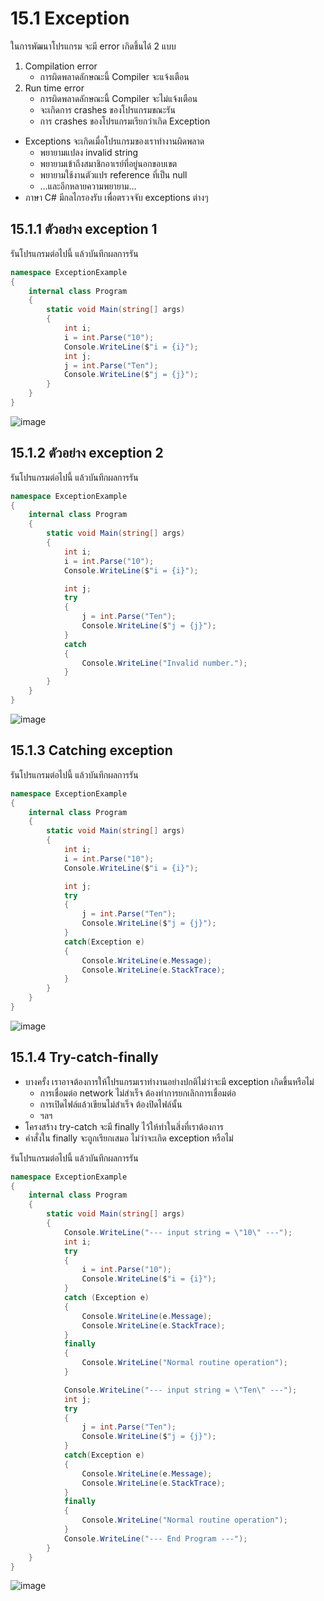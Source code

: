 # 15.1 Exception

ในการพัฒนาโปรแกรม จะมี error เกิดขึ้นได้ 2 แบบ
1. Compilation error
   - การผิดพลาดลักษณะนี้ Compiler จะแจ้งเตือน 
2. Run time error
   - การผิดพลาดลักษณะนี้ Compiler จะไม่แจ้งเตือน
   - จะเกิดการ crashes ของโปรแกรมขณะรัน 
   - การ crashes ของโปรแกรมเรียกว่าเกิด Exception

- Exceptions จะเกิดเมื่อโปรแกรมของเราทำงานผิดพลาด 
   - พยายามแปลง invalid string
   - พยายามเข้าถึงสมาชิกอาเรย์ที่อยู่นอกขอบเขต
   - พยายามใช้งานตัวแปร reference ที่เป็น null 
   - …และอีกหลายความพยายาม…
- ภาษา C# มีกลไกรองรับ เพื่อตรวจจับ exceptions ต่างๆ


## 15.1.1 ตัวอย่าง exception 1

รันโปรแกรมต่อไปนี้ แล้วบันทึกผลการรัน

```cs
namespace ExceptionExample
{
    internal class Program
    {
        static void Main(string[] args)
        {
            int i;
            i = int.Parse("10");
            Console.WriteLine($"i = {i}");
            int j;
            j = int.Parse("Ten");
            Console.WriteLine($"j = {j}");
        }
    }
}
```
![image](https://github.com/tnpn2545/Week-15/assets/115066414/0832caa5-1565-4ccb-a4b0-dd2ce0b8979c)

## 15.1.2 ตัวอย่าง exception 2

รันโปรแกรมต่อไปนี้ แล้วบันทึกผลการรัน

```cs
namespace ExceptionExample
{
    internal class Program
    {
        static void Main(string[] args)
        {
            int i;
            i = int.Parse("10");
            Console.WriteLine($"i = {i}");

            int j;
            try
            {
                j = int.Parse("Ten");
                Console.WriteLine($"j = {j}");
            }
            catch
            {
                Console.WriteLine("Invalid number.");
            }
        }
    }
}
```
![image](https://github.com/tnpn2545/Week-15/assets/115066414/7ac486c8-ae0d-4dbc-a9db-e14b1f989fae)


## 15.1.3 Catching exception

รันโปรแกรมต่อไปนี้ แล้วบันทึกผลการรัน


```cs
namespace ExceptionExample
{
    internal class Program
    {
        static void Main(string[] args)
        {
            int i;
            i = int.Parse("10");
            Console.WriteLine($"i = {i}");

            int j;
            try
            {
                j = int.Parse("Ten");
                Console.WriteLine($"j = {j}");
            }
            catch(Exception e)
            {
                Console.WriteLine(e.Message);
                Console.WriteLine(e.StackTrace);
            }
        }
    }
}
```
![image](https://github.com/tnpn2545/Week-15/assets/115066414/cbc4d3db-37af-48e6-8bcb-62b08609fc37)


## 15.1.4 Try-catch-finally

- บางครั้ง เราอาจต้องการให้โปรแกรมเราทำงานอย่างปกติไม่ว่าจะมี exception เกิดขึ้นหรือไม่
   - การเชื่อมต่อ network ไม่สำเร็จ ต้องทำการยกเลิกการเชื่อมต่อ
   - การเปิดไฟล์แล้วเขียนไม่สำเร็จ ต้องปิดไฟล์นั้น
   - ฯลฯ
- โครงสร้าง try-catch จะมี finally ไว้ให้ทำในสิ่งที่เราต้องการ
- คำสั่งใน finally จะถูกเรียกเสมอ ไม่ว่าจะเกิด exception หรือไม่

รันโปรแกรมต่อไปนี้ แล้วบันทึกผลการรัน


``` cs
namespace ExceptionExample
{
    internal class Program
    {
        static void Main(string[] args)
        {
            Console.WriteLine("--- input string = \"10\" ---");
            int i;
            try
            {
                i = int.Parse("10");
                Console.WriteLine($"i = {i}");
            }
            catch (Exception e)
            {
                Console.WriteLine(e.Message);
                Console.WriteLine(e.StackTrace);
            }
            finally
            {
                Console.WriteLine("Normal routine operation");
            }

            Console.WriteLine("--- input string = \"Ten\" ---");
            int j;
            try
            {
                j = int.Parse("Ten");
                Console.WriteLine($"j = {j}");
            }
            catch(Exception e)
            {
                Console.WriteLine(e.Message);
                Console.WriteLine(e.StackTrace);
            }
            finally 
            {
                Console.WriteLine("Normal routine operation");
            }
            Console.WriteLine("--- End Program ---");
        }
    }
}
```
![image](https://github.com/tnpn2545/Week-15/assets/115066414/a45b7bc5-f9bb-4bc3-b1af-d85f0f818f69)




